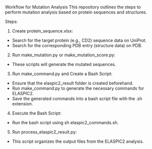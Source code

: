 Workflow for Mutation Analysis
This repository outlines the steps to perform mutation analysis based on protein sequences and structures.

Steps:
1. Create protein_sequence.xlsx:
  - Search for the target protein (e.g., CD2) sequence data on UniProt.
  - Search for the corresponding PDB entry (structure data) on PDB.

2. Run make_mutation.py or make_mutation_score.py:
  - These scripts will generate the mutated sequences.
  
3. Run make_command.py and Create a Bash Script:
  - Ensure that the elaspic2_result folder is created beforehand.
  - Run make_command.py to generate the necessary commands for ELASPIC2.
  - Save the generated commands into a bash script file with the .sh extension.

4. Execute the Bash Script:
  - Run the bash script using sh elaspic2_commands.sh.

5. Run process_elaspic2_result.py:
  - This script organizes the output files from the ELASPIC2 analysis.
